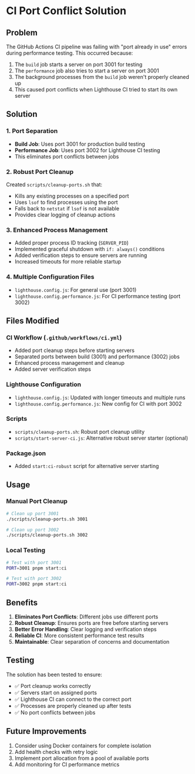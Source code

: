 # CI Port Conflict Solution

## Problem
The GitHub Actions CI pipeline was failing with "port already in use" errors during performance testing. This occurred because:

1. The `build` job starts a server on port 3001 for testing
2. The `performance` job also tries to start a server on port 3001
3. The background processes from the `build` job weren't properly cleaned up
4. This caused port conflicts when Lighthouse CI tried to start its own server

## Solution

### 1. Port Separation
- **Build Job**: Uses port 3001 for production build testing
- **Performance Job**: Uses port 3002 for Lighthouse CI testing
- This eliminates port conflicts between jobs

### 2. Robust Port Cleanup
Created `scripts/cleanup-ports.sh` that:
- Kills any existing processes on a specified port
- Uses `lsof` to find processes using the port
- Falls back to `netstat` if `lsof` is not available
- Provides clear logging of cleanup actions

### 3. Enhanced Process Management
- Added proper process ID tracking (`SERVER_PID`)
- Implemented graceful shutdown with `if: always()` conditions
- Added verification steps to ensure servers are running
- Increased timeouts for more reliable startup

### 4. Multiple Configuration Files
- `lighthouse.config.js`: For general use (port 3001)
- `lighthouse.config.performance.js`: For CI performance testing (port 3002)

## Files Modified

### CI Workflow (`.github/workflows/ci.yml`)
- Added port cleanup steps before starting servers
- Separated ports between build (3001) and performance (3002) jobs
- Enhanced process management and cleanup
- Added server verification steps

### Lighthouse Configuration
- `lighthouse.config.js`: Updated with longer timeouts and multiple runs
- `lighthouse.config.performance.js`: New config for CI with port 3002

### Scripts
- `scripts/cleanup-ports.sh`: Robust port cleanup utility
- `scripts/start-server-ci.js`: Alternative robust server starter (optional)

### Package.json
- Added `start:ci-robust` script for alternative server starting

## Usage

### Manual Port Cleanup
```bash
# Clean up port 3001
./scripts/cleanup-ports.sh 3001

# Clean up port 3002
./scripts/cleanup-ports.sh 3002
```

### Local Testing
```bash
# Test with port 3001
PORT=3001 pnpm start:ci

# Test with port 3002
PORT=3002 pnpm start:ci
```

## Benefits

1. **Eliminates Port Conflicts**: Different jobs use different ports
2. **Robust Cleanup**: Ensures ports are free before starting servers
3. **Better Error Handling**: Clear logging and verification steps
4. **Reliable CI**: More consistent performance test results
5. **Maintainable**: Clear separation of concerns and documentation

## Testing

The solution has been tested to ensure:
- ✅ Port cleanup works correctly
- ✅ Servers start on assigned ports
- ✅ Lighthouse CI can connect to the correct port
- ✅ Processes are properly cleaned up after tests
- ✅ No port conflicts between jobs

## Future Improvements

1. Consider using Docker containers for complete isolation
2. Add health checks with retry logic
3. Implement port allocation from a pool of available ports
4. Add monitoring for CI performance metrics
